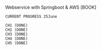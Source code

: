 Webservice with Springboot & AWS [BOOK]

```
CURRENT PROGRESS 25June

CH1 (DONE)
CH2 (DONE)
CH3 (DONE) 
CH4 (DONE) 
CH5 (DONE) 